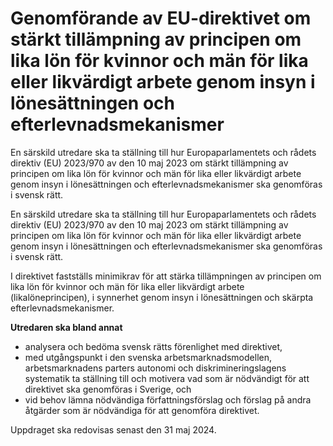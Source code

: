 # Genomförande av EU-direktivet om stärkt tillämpning av principen om lika lön för kvinnor och män för lika eller likvärdigt arbete genom insyn i lönesättningen och efterlevnadsmekanismer

En särskild utredare ska ta ställning till hur Europaparlamentets och rådets direktiv (EU) 2023/970 av den 10 maj 2023 om stärkt tillämpning av principen om lika lön för kvinnor och män för lika eller likvärdigt arbete genom insyn i lönesättningen och efterlevnadsmekanismer ska genomföras i svensk rätt.

En särskild utredare ska ta ställning till hur Europaparlamentets och rådets direktiv (EU) 2023/970 av den 10 maj 2023 om stärkt tillämpning av principen om lika lön för kvinnor och män för lika eller likvärdigt arbete genom insyn i lönesättningen och efterlevnadsmekanismer ska genomföras i svensk rätt.

I direktivet fastställs minimikrav för att stärka tillämpningen av principen om lika lön för kvinnor och män för lika eller likvärdigt arbete (likalöneprincipen), i synnerhet genom insyn i lönesättningen och skärpta efterlevnadsmekanismer.

**Utredaren ska bland annat**

* analysera och bedöma svensk rätts förenlighet med direktivet,
* med utgångspunkt i den svenska arbetsmarknadsmodellen, arbetsmarknadens parters autonomi och diskrimineringslagens systematik ta ställning till och motivera vad som är nödvändigt för att direktivet ska genomföras i Sverige, och
* vid behov lämna nödvändiga författningsförslag och förslag på andra åtgärder som är nödvändiga för att genomföra direktivet.

Uppdraget ska redovisas senast den 31 maj 2024.
